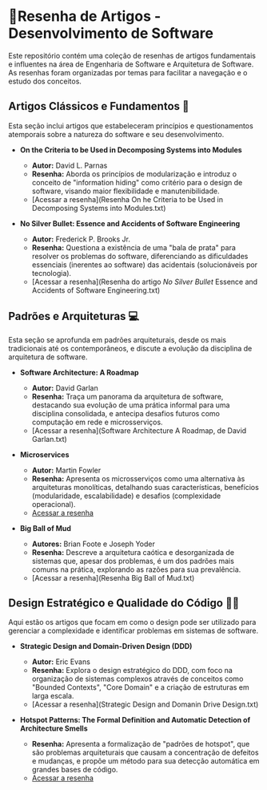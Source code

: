 #  📖Resenha de Artigos - Desenvolvimento de Software

Este repositório contém uma coleção de resenhas de artigos fundamentais e influentes na área de Engenharia de Software e Arquitetura de Software. As resenhas foram organizadas por temas para facilitar a navegação e o estudo dos conceitos.

## Artigos Clássicos e Fundamentos 📕

Esta seção inclui artigos que estabeleceram princípios e questionamentos atemporais sobre a natureza do software e seu desenvolvimento.

* **On the Criteria to be Used in Decomposing Systems into Modules**
    * **Autor:** David L. Parnas
    * **Resenha:** Aborda os princípios de modularização e introduz o conceito de "information hiding" como critério para o design de software, visando maior flexibilidade e manutenibilidade.
    * [Acessar a resenha](Resenha On he Criteria to be Used in Decomposing Systems into Modules.txt)

* **No Silver Bullet: Essence and Accidents of Software Engineering**
    * **Autor:** Frederick P. Brooks Jr.
    * **Resenha:** Questiona a existência de uma "bala de prata" para resolver os problemas do software, diferenciando as dificuldades essenciais (inerentes ao software) das acidentais (solucionáveis por tecnologia).
    * [Acessar a resenha](Resenha do artigo _No Silver Bullet_ Essence and Accidents of Software Engineering.txt)

## Padrões e Arquiteturas 💻

Esta seção se aprofunda em padrões arquiteturais, desde os mais tradicionais até os contemporâneos, e discute a evolução da disciplina de arquitetura de software.

* **Software Architecture: A Roadmap**
    * **Autor:** David Garlan
    * **Resenha:** Traça um panorama da arquitetura de software, destacando sua evolução de uma prática informal para uma disciplina consolidada, e antecipa desafios futuros como computação em rede e microsserviços.
    * [Acessar a resenha](Software Architecture A Roadmap, de David Garlan.txt)

* **Microservices**
    * **Autor:** Martin Fowler
    * **Resenha:** Apresenta os microsserviços como uma alternativa às arquiteturas monolíticas, detalhando suas características, benefícios (modularidade, escalabilidade) e desafios (complexidade operacional).
    * [Acessar a resenha](Microservices.txt)

* **Big Ball of Mud**
    * **Autores:** Brian Foote e Joseph Yoder
    * **Resenha:** Descreve a arquitetura caótica e desorganizada de sistemas que, apesar dos problemas, é um dos padrões mais comuns na prática, explorando as razões para sua prevalência.
    * [Acessar a resenha](Resenha Big Ball of Mud.txt)

## Design Estratégico e Qualidade do Código 👨‍💻

Aqui estão os artigos que focam em como o design pode ser utilizado para gerenciar a complexidade e identificar problemas em sistemas de software.

* **Strategic Design and Domain-Driven Design (DDD)**
    * **Autor:** Eric Evans
    * **Resenha:** Explora o design estratégico do DDD, com foco na organização de sistemas complexos através de conceitos como "Bounded Contexts", "Core Domain" e a criação de estruturas em larga escala.
    * [Acessar a resenha](Strategic Design and Domanin Drive Design.txt)

* **Hotspot Patterns: The Formal Definition and Automatic Detection of Architecture Smells**
    * **Resenha:** Apresenta a formalização de "padrões de hotspot", que são problemas arquiteturais que causam a concentração de defeitos e mudanças, e propõe um método para sua detecção automática em grandes bases de código.
    * [Acessar a resenha](Hotspot.txt)
